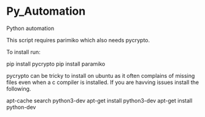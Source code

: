 # Py_Automation
Python automation

This script requires parimiko which also needs pycrypto.

To install run:

pip install pycrypto
pip install paramiko

pycrypto can be tricky to install on ubuntu as it often complains of missing files even when a c compiler is installed.
If you are havving issues install the following.

apt-cache search python3-dev
apt-get install python3-dev
apt-get install python-dev


